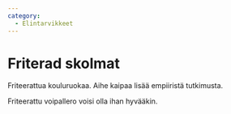 ```yaml
---
category:
  - Elintarvikkeet
---
```

# Friterad skolmat

Friteerattua kouluruokaa. Aihe kaipaa lisää empiiristä tutkimusta.

Friteerattu voipallero voisi olla ihan hyvääkin.
